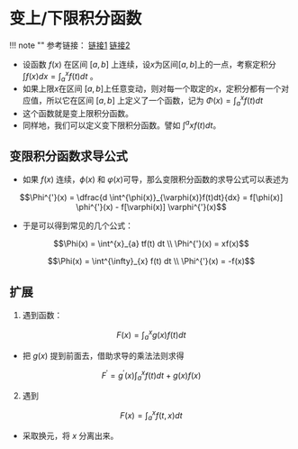 # 变上/下限积分函数


!!! note ""
    参考链接：
    [链接1](https://zhuanlan.zhihu.com/p/376629429)
    [链接2](https://zhuanlan.zhihu.com/p/376629429)

- 设函数 $f(x)$ 在区间 $[a, b]$ 上连续，设$x$为区间$[a, b]$上的一点，考察定积分 $\int^{}_{}f(x) dx = \int^{x}_{a} f(t) dt$ 。
- 如果上限$x$在区间 $[a, b]$上任意变动，则对每一个取定的$x$，定积分都有一个对应值，所以它在区间 $[a , b]$ 上定义了一个函数，记为 $\Phi(x) = \int^{x}_{a} f(t)dt$
- 这个函数就是变上限积分函数。
- 同样地，我们可以定义变下限积分函数。譬如 $\int^{a}{x} f(t)dt$。


## 变限积分函数求导公式

- 如果 $f(x)$ 连续，$\phi(x)$ 和 $\varphi(x)$可导，那么变限积分函数的求导公式可以表述为 

$$\Phi^{'}(x) = \dfrac{d \int^{\phi(x)}_{\varphi(x)}f(t)dt}{dx} = f[\phi(x)] \phi^{'}(x) - f[\varphi(x)] \varphi^{'}(x)$$

- 于是可以得到常见的几个公式：

$$\Phi(x) = \int^{x}_{a} tf(t) dt \\ \Phi^{'}(x) = xf(x)$$


$$\Phi(x) = \int^{\infty}_{x} f(t) dt \\ \Phi^{'}(x) = -f(x)$$

## 扩展


1. 遇到函数：

$$F(x) = \int^{x}_{a}g(x)f(t)dt$$

- 把 $g(x)$ 提到前面去，借助求导的乘法法则求得

$$F^{'} = g^{'}(x) \int^{x}_{a}f(t)dt + g(x)f(x)$$


2. 遇到

$$F(x) = \int^{x}_{a}f(t, x)dt$$

- 采取换元，将 $x$ 分离出来。